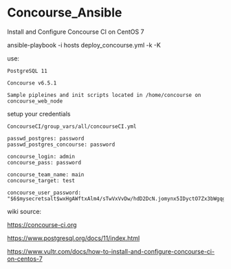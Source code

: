 # Concourse_Ansible

Install and Configure Concourse CI on CentOS 7
 
ansible-playbook -i hosts deploy_concourse.yml -k -K

use:

    PostgreSQL 11

    Concourse v6.5.1
    
    Sample pipleines and init scripts located in /home/concourse on concourse_web_node
   


setup your credentials

    ConcourseCI/group_vars/all/concourseCI.yml

    passwd_postgres: password
    passwd_postgres_concourse: password

    concourse_login: admin
    concourse_pass: password

    concourse_team_name: main
    concourse_target: test

    concourse_user_password: "$6$mysecretsalt$wxHgAWftxAlm4/sTwVxVvDw/hdD2DcN.jomynx5IDyctO7Zx3bWgqg0pej5gZVARiLwAfSrDH5u1P0YsY4jSl1"
    




wiki source:

https://concourse-ci.org

https://www.postgresql.org/docs/11/index.html

https://www.vultr.com/docs/how-to-install-and-configure-concourse-ci-on-centos-7
